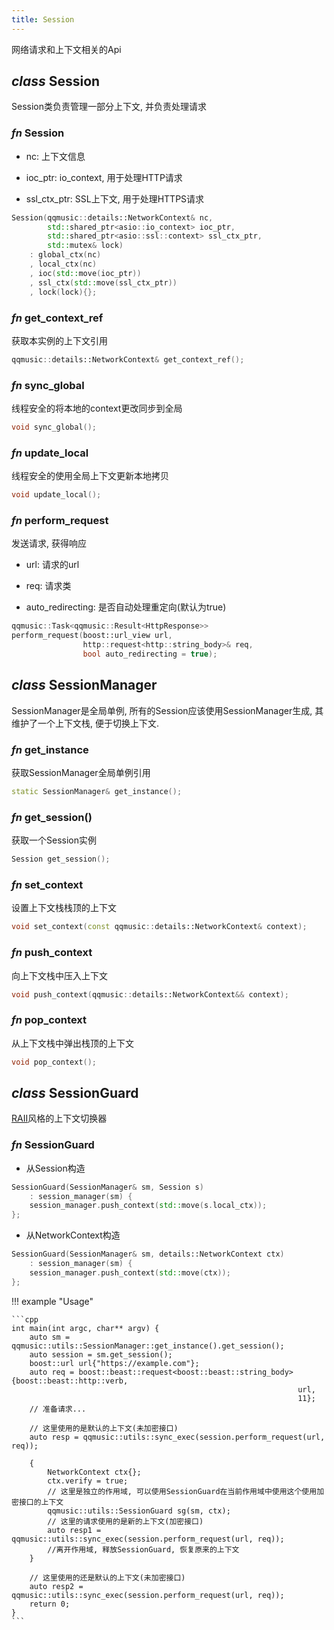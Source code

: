 ```yaml
---
title: Session
---
```


网络请求和上下文相关的Api

## ***class*** Session

Session类负责管理一部分上下文, 并负责处理请求

### ***fn*** Session

- nc: 上下文信息

- ioc_ptr: io_context, 用于处理HTTP请求

- ssl_ctx_ptr: SSL上下文, 用于处理HTTPS请求

```cpp
Session(qqmusic::details::NetworkContext& nc,
        std::shared_ptr<asio::io_context> ioc_ptr,
        std::shared_ptr<asio::ssl::context> ssl_ctx_ptr,
        std::mutex& lock)
    : global_ctx(nc)
    , local_ctx(nc)
    , ioc(std::move(ioc_ptr))
    , ssl_ctx(std::move(ssl_ctx_ptr))
    , lock(lock){};
```

### ***fn*** get_context_ref

获取本实例的上下文引用

```cpp
qqmusic::details::NetworkContext& get_context_ref();
```

### ***fn*** sync_global

线程安全的将本地的context更改同步到全局

```cpp
void sync_global();
```

### ***fn*** update_local

线程安全的使用全局上下文更新本地拷贝

```cpp
void update_local();
```

### ***fn*** perform_request

发送请求, 获得响应

- url: 请求的url

- req: 请求类

- auto_redirecting: 是否自动处理重定向(默认为true)

```cpp
qqmusic::Task<qqmusic::Result<HttpResponse>> 
perform_request(boost::url_view url,
                http::request<http::string_body>& req,
                bool auto_redirecting = true);
```

## ***class*** SessionManager

SessionManager是全局单例, 所有的Session应该使用SessionManager生成, 其维护了一个上下文栈, 便于切换上下文.

### ***fn*** get_instance

获取SessionManager全局单例引用

```cpp
static SessionManager& get_instance();
```

### ***fn*** get_session()

获取一个Session实例

```cpp
Session get_session();
```

### ***fn*** set_context

设置上下文栈栈顶的上下文

```cpp
void set_context(const qqmusic::details::NetworkContext& context);
```

### ***fn*** push_context

向上下文栈中压入上下文

```cpp
void push_context(qqmusic::details::NetworkContext&& context);
```

### ***fn*** pop_context

从上下文栈中弹出栈顶的上下文

```cpp
void pop_context();
```

## ***class*** SessionGuard

[RAII](https://en.cppreference.com/w/cpp/language/raii)风格的上下文切换器

### ***fn*** SessionGuard

- 从Session构造

```cpp
SessionGuard(SessionManager& sm, Session s)
    : session_manager(sm) {
    session_manager.push_context(std::move(s.local_ctx));
};
```

- 从NetworkContext构造

```cpp
SessionGuard(SessionManager& sm, details::NetworkContext ctx)
    : session_manager(sm) {
    session_manager.push_context(std::move(ctx));
};
```

!!! example "Usage"

    ```cpp
    int main(int argc, char** argv) {
        auto sm = qqmusic::utils::SessionManager::get_instance().get_session();
        auto session = sm.get_session();
        boost::url url{"https://example.com"};
        auto req = boost::beast::request<boost::beast::string_body>{boost::beast::http::verb,
                                                                    url,
                                                                    11};
        // 准备请求...

        // 这里使用的是默认的上下文(未加密接口)
        auto resp = qqmusic::utils::sync_exec(session.perform_request(url, req));

        {
            NetworkContext ctx{};
            ctx.verify = true;
            // 这里是独立的作用域, 可以使用SessionGuard在当前作用域中使用这个使用加密接口的上下文
            qqmusic::utils::SessionGuard sg(sm, ctx);
            // 这里的请求使用的是新的上下文(加密接口)
            auto resp1 = qqmusic::utils::sync_exec(session.perform_request(url, req));
            //离开作用域, 释放SessionGuard, 恢复原来的上下文
        }

        // 这里使用的还是默认的上下文(未加密接口)
        auto resp2 = qqmusic::utils::sync_exec(session.perform_request(url, req));
        return 0;
    }
    ```
